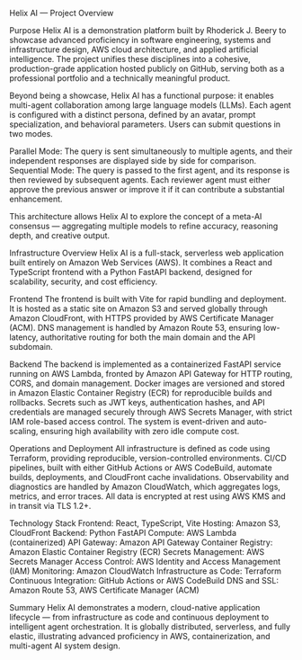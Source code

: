 Helix AI — Project Overview

Purpose
Helix AI is a demonstration platform built by Rhoderick J. Beery to showcase advanced proficiency in software engineering, systems and infrastructure design, AWS cloud architecture, and applied artificial intelligence. The project unifies these disciplines into a cohesive, production-grade application hosted publicly on GitHub, serving both as a professional portfolio and a technically meaningful product.

Beyond being a showcase, Helix AI has a functional purpose: it enables multi-agent collaboration among large language models (LLMs). Each agent is configured with a distinct persona, defined by an avatar, prompt specialization, and behavioral parameters. Users can submit questions in two modes.

Parallel Mode: The query is sent simultaneously to multiple agents, and their independent responses are displayed side by side for comparison.
Sequential Mode: The query is passed to the first agent, and its response is then reviewed by subsequent agents. Each reviewer agent must either approve the previous answer or improve it if it can contribute a substantial enhancement.

This architecture allows Helix AI to explore the concept of a meta-AI consensus — aggregating multiple models to refine accuracy, reasoning depth, and creative output.

Infrastructure Overview
Helix AI is a full-stack, serverless web application built entirely on Amazon Web Services (AWS). It combines a React and TypeScript frontend with a Python FastAPI backend, designed for scalability, security, and cost efficiency.

Frontend
The frontend is built with Vite for rapid bundling and deployment. It is hosted as a static site on Amazon S3 and served globally through Amazon CloudFront, with HTTPS provided by AWS Certificate Manager (ACM). DNS management is handled by Amazon Route 53, ensuring low-latency, authoritative routing for both the main domain and the API subdomain.

Backend
The backend is implemented as a containerized FastAPI service running on AWS Lambda, fronted by Amazon API Gateway for HTTP routing, CORS, and domain management. Docker images are versioned and stored in Amazon Elastic Container Registry (ECR) for reproducible builds and rollbacks. Secrets such as JWT keys, authentication hashes, and API credentials are managed securely through AWS Secrets Manager, with strict IAM role-based access control. The system is event-driven and auto-scaling, ensuring high availability with zero idle compute cost.

Operations and Deployment
All infrastructure is defined as code using Terraform, providing reproducible, version-controlled environments. CI/CD pipelines, built with either GitHub Actions or AWS CodeBuild, automate builds, deployments, and CloudFront cache invalidations. Observability and diagnostics are handled by Amazon CloudWatch, which aggregates logs, metrics, and error traces. All data is encrypted at rest using AWS KMS and in transit via TLS 1.2+.

Technology Stack
Frontend: React, TypeScript, Vite
Hosting: Amazon S3, CloudFront
Backend: Python FastAPI
Compute: AWS Lambda (containerized)
API Gateway: Amazon API Gateway
Container Registry: Amazon Elastic Container Registry (ECR)
Secrets Management: AWS Secrets Manager
Access Control: AWS Identity and Access Management (IAM)
Monitoring: Amazon CloudWatch
Infrastructure as Code: Terraform
Continuous Integration: GitHub Actions or AWS CodeBuild
DNS and SSL: Amazon Route 53, AWS Certificate Manager (ACM)

Summary
Helix AI demonstrates a modern, cloud-native application lifecycle — from infrastructure as code and continuous deployment to intelligent agent orchestration. It is globally distributed, serverless, and fully elastic, illustrating advanced proficiency in AWS, containerization, and multi-agent AI system design.